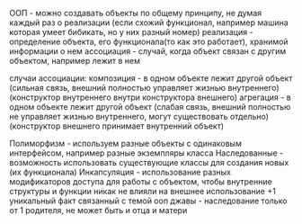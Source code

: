 ООП - можно создавать объекты по общему принципу, не думая каждый раз о реализации (если схожий функционал, например машина которая умеет бибикать, но у них разный номер)
реализация - определение объекта, его функционала(то как это работает), хранимой информации о нем
ассоциация - случай, когда объект связан с другим объектом, например лежит в нем

случаи ассоциации:
композиция - в одном объекте лежит другой объект (сильная связь, внешний полностью управляет жизнью внутреннего) (конструктор внутреннего внутри конструктора внешнего)
агрегация - в одном объекте лежит другой объект (слабая связь, внешний полностью не управляет жизнью внутреннего, могут существовать отдельно) (конструктор внешнего принимает внутренний объект)


Полиморфизм - используем разные объекты с одинаковым интерфейсом, например разные экземпляры класса
Наследованные - возможность использовать существующие классы для создания новых (их функционала)
Инкапсуляция - использование разных модификаторов доступа для работы с объектом, чтобы внутренние структуры и функции никак не влияли на внешнее использование
+1 уникальный факт связанный с темой ооп джавы - наследование только от 1 родителя, не может быть и отца и матери
